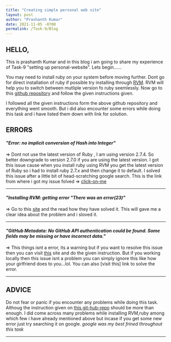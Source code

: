 ```yaml
---
title: "Creating simple personal web site"
layout: post
author: "Prashanth Kumar"
date: 2021-11-05 -0700
permalink: /Task-9/Blog
---
```


## HELLO, 
This is prashanth Kumar and in this blog i am going to share my experience of Task-9 "setting up personal-website". Lets begin......

You may need to install ruby on your system before moving further. Dont go for direct installation of ruby if possible try installing through [RVM](https://www.phusionpassenger.com/library/walkthroughs/deploy/ruby/ownserver/nginx/oss/install_language_runtime.html#install-rvm). RVM will help you to switch between mutliple version fo ruby seemlessly. Now go to this [github repository](https://github.com/github/personal-website) and follow the given instructions given. 

I followed all the given instructions form the above github repository and everything went smooth. But i did also encounter some errors while doing this task and  i have listed them down with link for solution.

## ERRORS
#### *"Error: no implicit conversion of Hash into Integer"*

 => Dont not use the latest version of Ruby , I am using version 2.7.4. So better downgrade to version 2.7.0 if you are using the latest version. I got this issue cause when you install ruby using RVM you get the latest version of Ruby so i had to install ruby 2.7.x and then change it to default. 
 I solved this issue after a little bit of head-scratching google search. This is the link from where i got my issue folved => [click-on-me](https://talk.jekyllrb.com/t/error-no-implicit-conversion-of-hash-into-integer/5890/2)

----------------------------------------------------------------------------------------------------------

#### *"Installing RVM: getting error "There was an error(23)"* 
 
 => Go to this [site](https://stackoverflow.com/questions/26242712/installing-rvm-getting-error-there-was-an-error23/26370637) and the read how they have solved it. This will gave me a clear idea about the problem and i sloved it.

----------------------------------------------------------------------------------------------------------

#### *"GitHub Metadata: No GitHub API authentication could be found. Some fields may be missing or have incorrect data."* ####

=> This things isnt a error, its a warning but if you want to resolve this issue then you can visit [this](https://knightcodes.com/miscellaneous/2016/09/13/fix-github-metadata-error.html) site and do the given instruction. But if you working locally then this issue isnt a problem you can simply ignore this like how your girlfriend does to you...lol. You can also [visit this] link to solve the error.

----------------------------------------------------------------------------------------------------------

## ADVICE

Do not fear or panic if you encounter any problems while doing this task. Althoug the instruction given on [this git-hub-repo](https://github.com/github/personal-website) should be more than enough. I did come across many problems while installing RVM,ruby among which few i have already mentioned above but incase if you get some new error just try searching it on google. *google was my best frined throughout this task* 

----------------------------------------------------------------------------------------------------------

